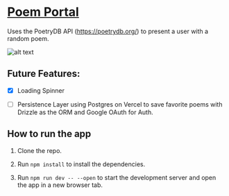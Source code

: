 # [Poem Portal](https://poemportal.vercel.app/)

Uses the PoetryDB API (https://poetrydb.org/) to present a user with a random poem.

![alt text](https://github.com/user-attachments/assets/c4cebe66-a99f-4b5c-bec8-f9acb30c1085)

## Future Features:

- [x] Loading Spinner

- [ ] Persistence Layer using Postgres on Vercel to save favorite poems with Drizzle as the ORM and Google OAuth for
      Auth.

## How to run the app

1. Clone the repo.

2. Run `npm install` to install the dependencies.

3. Run `npm run dev -- --open` to start the development server and open the app in a new browser tab.

